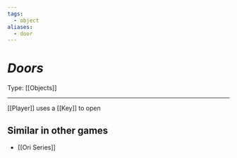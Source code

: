 ```yaml
---
tags:
  - object
aliases:
  - door
---
```

# _Doors_

Type: [[Objects]]

----


[[Player]] uses a [[Key]] to open

## Similar in other games

* [[Ori Series]]